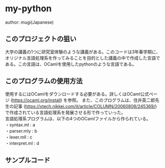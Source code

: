# my-python
author: mugi(Japanese)

## このプロジェクトの狙い
大学の講義の1つに研究室体験のような講義がある。このコードは3年春学期に、オリジナル言語処理系を作ってみることを目的とした講義の中で作成した言語である。この言語は、OCamlを使用したpythonのような言語である。

## このプログラムの使用方法
使用するにはOCamlをダウンロードする必要がある。詳しくはOCaml公式ページ (https://ocaml.org/install) を参照。 
また、このプログラムは、住井英二郎先生の記事 (https://xtech.nikkei.com/it/article/COLUMN/20060808/245369/) で作成されている言語処理系を発展させる形で作っていった。  
言語処理系プログラムは、以下の4つのOCamlファイルから作られている。  
・syntax.ml    : a  
・parser.mly   : b  
・lexer.mll    : c  
・interpret.ml : d  

## サンプルコード

